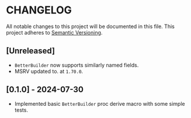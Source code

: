 # CHANGELOG

All notable changes to this project will be documented in this file. This project adheres to
[Semantic Versioning](http://semver.org/).

## [Unreleased]

- `BetterBuilder` now supports similarly named fields.
- MSRV updated to. at `1.70.0`.

## [0.1.0] - 2024-07-30

- Implemented basic `BetterBuilder` proc derive macro with some simple tests.
